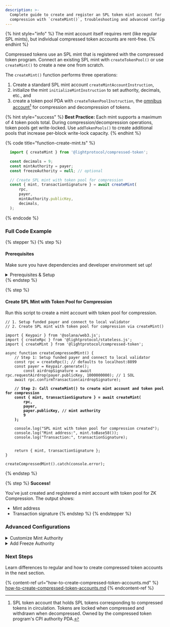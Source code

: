 ```yaml
---
description: >-
  Complete guide to create and register an SPL token mint account for
  compression with `createMint()`, troubleshooting and advanced configurations.
---
```



{% hint style="info" %}
The mint account itself requires rent (like regular SPL mints), but individual compressed token accounts are rent-free.
{% endhint %}

Compressed tokens use an SPL mint that is registered with the compressed token program. Connect an existing SPL mint with `createTokenPool()` or use `createMint()` to create a new one from scratch.

The `createMint()` function performs three operations:

1. Create a standard SPL mint account `createMintAccountInstruction`,
2. initialize the mint `initializeMintInstruction` to set authority, decimals, etc., and
3. create a token pool PDA with `createTokenPoolInstruction`, the [omnibus account](#user-content-fn-1)[^1] for compression and decompression of tokens.

{% hint style="success" %}
**Best Practice:** Each mint supports a maximum of 4 token pools total. During compression/decompression operations, token pools get write-locked. Use `addTokenPools()` to create additional pools that increase per-block write-lock capacity.
{% endhint %}

{% code title="function-create-mint.ts" %}
```typescript
  import { createMint } from '@lightprotocol/compressed-token';

  const decimals = 9;
  const mintAuthority = payer;
  const freezeAuthority = null; // optional

  // Create SPL mint with token pool for compression
  const { mint, transactionSignature } = await createMint(
      rpc,
      payer,
      mintAuthority.publicKey,
      decimals,
  );
```
{% endcode %}

### Full Code Example

{% stepper %}
{% step %}
#### Prerequisites

Make sure you have dependencies and developer environment set up!

<details>

<summary>Prerequisites &#x26; Setup</summary>

#### Dependencies

```bash
npm install --save-dev typescript tsx @types/node &&
npm install \
    @lightprotocol/stateless.js \
    @lightprotocol/compressed-token \
    @solana/web3.js \
    @solana/spl-token
```

**Alternatives:**

```bash
yarn add --dd typescript tsx @types/node &&
yarn add \
    @lightprotocol/stateless.js \
    @lightprotocol/compressed-token \
    @solana/web3.js \
    @solana/spl-token
```

```bash
pnpm add --save-dev typescript tsx @types/node &&
pnpm add \
    @lightprotocol/stateless.js \
    @lightprotocol/compressed-token \
    @solana/web3.js \
    @solana/spl-token
```

#### Developer Environment

By default, this guide uses Localnet.

```bash
# Install the development CLI
npm install @lightprotocol/zk-compression-cli
```

```bash
# Start a local test validator
light test-validator

## ensure you have the Solana CLI accessible in your system PATH 
```

```typescript
// createRpc() defaults to local test validator endpoints
import {
  Rpc,
  createRpc,
} from "@lightprotocol/stateless.js";

const connection: Rpc = createRpc();

async function main() {
  let slot = await connection.getSlot();
  console.log(slot);

  let health = await connection.getIndexerHealth(slot);
  console.log(health);
  // "Ok"
}

main();
```

**Alternative: Using Devnet**

Follow these steps to create an RPC Connection. Replace `<your_api_key>` with your API key before running.

{% hint style="info" %}
Get your API Key [here](https://www.helius.dev/zk-compression), if you don't have one yet.
{% endhint %}

```typescript
import { createRpc } from "@lightprotocol/stateless.js";

// Helius exposes Solana and Photon RPC endpoints through a single URL
const RPC_ENDPOINT = "https://devnet.helius-rpc.com?api-key=<your_api_key>";
const connection = createRpc(RPC_ENDPOINT, RPC_ENDPOINT, RPC_ENDPOINT);

console.log("Connection created!");
console.log("RPC Endpoint:", RPC_ENDPOINT);
```

</details>
{% endstep %}

{% step %}
#### Create SPL Mint with Token Pool for Compression

Run this script to create a mint account with token pool for compression.

<pre class="language-typescript" data-title="create-mint.ts" data-overflow="wrap"><code class="lang-typescript">// 1. Setup funded payer and connect to local validator
// 2. Create SPL mint with token pool for compression via createMint()

import { Keypair } from '@solana/web3.js';
import { createRpc } from '@lightprotocol/stateless.js';
import { createMint } from '@lightprotocol/compressed-token';

async function createCompressedMint() {
    // Step 1: Setup funded payer and connect to local validator
    const rpc = createRpc(); // defaults to localhost:8899
    const payer = Keypair.generate();
        const airdropSignature = await rpc.requestAirdrop(payer.publicKey, 1000000000); // 1 SOL
    await rpc.confirmTransaction(airdropSignature);

<strong>    // Step 2: Call createMint() to create mint account and token pool for compression
</strong><strong>    const { mint, transactionSignature } = await createMint(
</strong><strong>        rpc,
</strong><strong>        payer,
</strong><strong>        payer.publicKey, // mint authority
</strong><strong>        9
</strong><strong>    );
</strong>
    console.log("SPL mint with token pool for compression created");
    console.log("Mint address:", mint.toBase58());
    console.log("Transaction:", transactionSignature);


    return { mint, transactionSignature };
}

createCompressedMint().catch(console.error);
</code></pre>
{% endstep %}

{% step %}
**Success!**

You've just created and registered a mint account with token pool for ZK Compression. The output shows:

* Mint address
* Transaction signature
{% endstep %}
{% endstepper %}

### Advanced Configurations

<details>

<summary>Customize Mint Authority</summary>

Customize who can mint new compressed tokens.

```typescript
const mintAuthority = Keypair.generate();

const { mint, transactionSignature } = await createMint(
    rpc,
    payer,
    mintAuthority.publicKey,
    9,
);
```

</details>

<details>

<summary>Add Freeze Authority</summary>

Customize who can freeze/thaw compressed token accounts.

```typescript
const freezeAuthority = Keypair.generate();

const { mint, transactionSignature } = await createMint(
    rpc,
    payer,
    payer.publicKey, // mint authority
    9, // decimals
    Keypair.generate(), // mint keypair
    undefined, // confirm options
    undefined, // token program ID
    freezeAuthority.publicKey, // freeze authority
);
```

</details>

### Next Steps

Learn differences to regular and how to create compressed token accounts in the next section.

{% content-ref url="how-to-create-compressed-token-accounts.md" %}
[how-to-create-compressed-token-accounts.md](how-to-create-compressed-token-accounts.md)
{% endcontent-ref %}

[^1]: SPL token account that holds SPL tokens corresponding to compressed tokens in circulation. Tokens are locked when compressed and withdrawn when decompressed. Owned by the compressed token program's CPI authority PDA.
